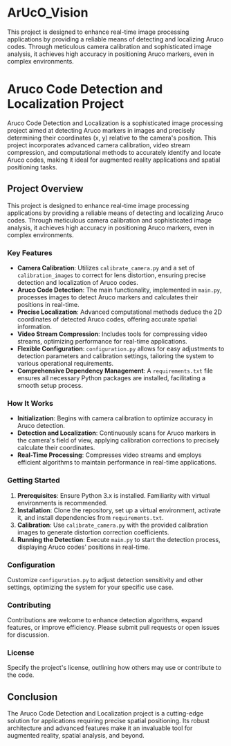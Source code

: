 # ArUcO_Vision
This project is designed to enhance real-time image processing applications by providing a reliable means of detecting and localizing Aruco codes. Through meticulous camera calibration and sophisticated image analysis, it achieves high accuracy in positioning Aruco markers, even in complex environments.
# Aruco Code Detection and Localization Project

Aruco Code Detection and Localization is a sophisticated image processing project aimed at detecting Aruco markers in images and precisely determining their coordinates (x, y) relative to the camera's position. This project incorporates advanced camera calibration, video stream compression, and computational methods to accurately identify and locate Aruco codes, making it ideal for augmented reality applications and spatial positioning tasks.

## Project Overview
This project is designed to enhance real-time image processing applications by providing a reliable means of detecting and localizing Aruco codes. Through meticulous camera calibration and sophisticated image analysis, it achieves high accuracy in positioning Aruco markers, even in complex environments.

### Key Features
- **Camera Calibration**: Utilizes `calibrate_camera.py` and a set of `calibration_images` to correct for lens distortion, ensuring precise detection and localization of Aruco codes.
- **Aruco Code Detection**: The main functionality, implemented in `main.py`, processes images to detect Aruco markers and calculates their positions in real-time.
- **Precise Localization**: Advanced computational methods deduce the 2D coordinates of detected Aruco codes, offering accurate spatial information.
- **Video Stream Compression**: Includes tools for compressing video streams, optimizing performance for real-time applications.
- **Flexible Configuration**: `configuration.py` allows for easy adjustments to detection parameters and calibration settings, tailoring the system to various operational requirements.
- **Comprehensive Dependency Management**: A `requirements.txt` file ensures all necessary Python packages are installed, facilitating a smooth setup process.

### How It Works
- **Initialization**: Begins with camera calibration to optimize accuracy in Aruco detection.
- **Detection and Localization**: Continuously scans for Aruco markers in the camera's field of view, applying calibration corrections to precisely calculate their coordinates.
- **Real-Time Processing**: Compresses video streams and employs efficient algorithms to maintain performance in real-time applications.

### Getting Started
1. **Prerequisites**: Ensure Python 3.x is installed. Familiarity with virtual environments is recommended.
2. **Installation**: Clone the repository, set up a virtual environment, activate it, and install dependencies from `requirements.txt`.
3. **Calibration**: Use `calibrate_camera.py` with the provided calibration images to generate distortion correction coefficients.
4. **Running the Detection**: Execute `main.py` to start the detection process, displaying Aruco codes' positions in real-time.

### Configuration
Customize `configuration.py` to adjust detection sensitivity and other settings, optimizing the system for your specific use case.

### Contributing
Contributions are welcome to enhance detection algorithms, expand features, or improve efficiency. Please submit pull requests or open issues for discussion.

### License
Specify the project's license, outlining how others may use or contribute to the code.

## Conclusion
The Aruco Code Detection and Localization project is a cutting-edge solution for applications requiring precise spatial positioning. Its robust architecture and advanced features make it an invaluable tool for augmented reality, spatial analysis, and beyond.
